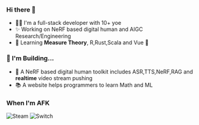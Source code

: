### Hi there 👋

- 🙋‍♂️ I'm a full-stack developer with 10+ yoe
- ✨ Working on NeRF based digital human and AIGC Research/Engineering 
- 🌱 Learning **Measure Theory**, R,Rust,Scala and Vue 👊

### 🚧 I'm Building...
- 🤖 A NeRF based digital human toolkit includes ASR,TTS,NeRF,RAG and **realtime** video stream pushing
- 📚 A website helps programmers to learn Math and ML

### When I'm AFK
![Steam](https://img.shields.io/badge/steam-%23000000.svg?style=for-the-badge&logo=steam&logoColor=white)
![Switch](https://img.shields.io/badge/Switch-E60012?style=for-the-badge&logo=nintendo-switch&logoColor=white)


<!--
**yimlu/yimlu** is a ✨ _special_ ✨ repository because its `README.md` (this file) appears on your GitHub profile.

Here are some ideas to get you started:

- 🔭 I’m currently working on ...
- 🌱 I’m currently learning ...
- 👯 I’m looking to collaborate on ...
- 🤔 I’m looking for help with ...
- 💬 Ask me about ...
- 📫 How to reach me: ...
- 😄 Pronouns: ...
- ⚡ Fun fact: ...
-->
